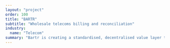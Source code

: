 ```yaml
---
layout: "project"
order: 100
title: "BARTR"
subtitle: "Wholesale telecoms billing and reconciliation"
industry:
  name: "Telecom"
summary: "Bartr is creating a standardised, decentralised value layer that brings together global telecoms"
---
```

